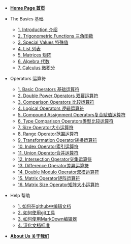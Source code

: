 <!-- docs/_sidebar.md -->

* [**Home Page 首页**](/)

* The Basics 基础
  - [1. Introduction 介绍](TheBasics/Introduction)
  - [2. Trigonometric Functions 三角函数](TheBasics/TrigonometricFunctions)
  - [3. Special Values 特殊值](TheBasics/SpecialValues)
  - [4. List 列表](TheBasics/List)
  - [5. Matrices 矩阵](TheBasics/Matrices)
  - [6. Algebra 代数](TheBasics/Algebra)
  - [7. Calculus 微积分](TheBasics/Calsulus)

* Operators 运算符
  - [1. Basic Operators 基础运算符](Operators/BasicOperators)
  - [2. Double Power Operators 双幂运算符](Operators/DoublePowerOperator)
  - [3. Comparison Operators 比较运算符](Operators/ComparisonOperators)
  - [4. Logical Operators 逻辑运算符](Operators/LogicalOperators)
  - [5. Compound Assignment Operators复合赋值运算符](Operators/CompoundAssignmentOperators)
  - [6. Type Comparison Operators类型比较运算符](Operators/TypeComparisonOperators)
  - [7. Size Operator大小运算符](Operators/SizeOperator)
  - [8. Range Operator范围运算符](Operators/RangeOperator)
  - [9. Transformation Operator转换运算符](Operators/TransformationOperator)
  - [10. Index Operator索引运算符](Operators/IndexOperator)
  - [11. Union Operator合并运算符](Operators/UnionOperator)
  - [12. Intersection Operator交集运算符](Operators/IntersectionOperator)
  - [13. Difference Operator差异运算符](Operators/DifferenceOperator)
  - [14. Double Modulo Operator双模运算符](Operators/DoubleModuloOperator)
  - [15. Matrix Operator矩阵运算符](Operators/MatrixOperator)
  - [16. Matrix Size Operator矩阵大小运算符](Operators/MatrixSizeOperator)
* Help 帮助
  - [1. 如何在github中编辑文档]()
  - [2. 如何使用git工具]()
  - [3. 如何使用MarkDown编辑器]()
  - [4. 汉化文档标准]()

* [**About Us 关于我们**](AboutUs/AboutUs)
